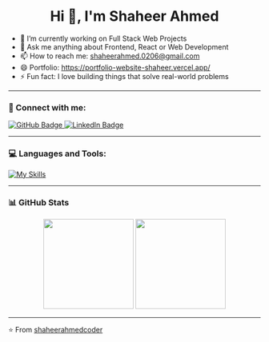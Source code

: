 <h1 align="center">Hi 👋, I'm Shaheer Ahmed</h1>

- 🔭 I’m currently working on Full Stack Web Projects   
- 💬 Ask me anything about Frontend, React or Web Development  
- 📫 How to reach me: shaheerahmed.0206@gmail.com  
- 😄 Portfolio: https://portfolio-website-shaheer.vercel.app/  
- ⚡ Fun fact: I love building things that solve real-world problems  

---

### 👥 Connect with me:

<div id="badges">
  <a href="https://github.com/shaheerahmedcoder">
    <img src="https://img.shields.io/badge/GitHub-white?style=for-the-badge&logo=github&logoColor=black" alt="GitHub Badge"/>
  </a>
  <a href="https://www.linkedin.com/in/shaheer-ahmed-892776321/">
    <img src="https://img.shields.io/badge/LinkedIn-0077B5?style=for-the-badge&logo=linkedin&logoColor=white" alt="LinkedIn Badge"/>
  </a>
</div>

---

### 💻 Languages and Tools:

[![My Skills](https://skillicons.dev/icons?i=html,css,js,ts,react,nextjs,java,cpp,c,python,tailwind,bootstrap,firebase,vercel,netlify,git&perline=6)](https://skillicons.dev)

---

### 📊 GitHub Stats

<div align="center">
  <img src="https://github-readme-stats.vercel.app/api?username=shaheerahmedcoder&show_icons=true&theme=tokyonight" height="180px"/>
  <img src="https://github-readme-stats.vercel.app/api/top-langs/?username=shaheerahmedcoder&layout=compact&theme=tokyonight" height="180px"/>
</div>

---

⭐️ From [shaheerahmedcoder](https://github.com/shaheerahmedcoder)
